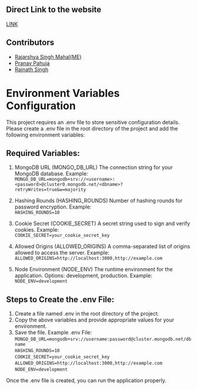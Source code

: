 ## Direct Link to the website
[LINK](https://expense-tracker-mu-six-78.vercel.app/)


## Contributors
- [Rajarshya Singh Mahal(ME)](https://github.com/Raj-6660)
- [Pranav Pahuja](https://github.com/peecode007)
- [Rajnath Singh](https://github.com/EPFPhmiw47mosLJR)


# Environment Variables Configuration
This project requires an .env file to store sensitive configuration details. Please create a .env file in the root directory of the project and add the following environment variables:

## Required Variables:
1. MongoDB URL (MONGO_DB_URL)
The connection string for your MongoDB database. Example:<br>
```MONGO_DB_URL=mongodb+srv://<username>:<password>@cluster0.mongodb.net/<dbname>?retryWrites=true&w=majority```

2. Hashing Rounds (HASHING_ROUNDS)
Number of hashing rounds for password encryption. Example:<br>
```HASHING_ROUNDS=10```

3. Cookie Secret (COOKIE_SECRET)
A secret string used to sign and verify cookies. Example:<br>
```COOKIE_SECRET=your_cookie_secret_key```

4. Allowed Origins (ALLOWED_ORIGINS)
A comma-separated list of origins allowed to access the server. Example:<br>
```ALLOWED_ORIGINS=http://localhost:3000,http://example.com```

5. Node Environment (NODE_ENV)
The runtime environment for the application. Options: development, production. Example:<br>
```NODE_ENV=development```

## Steps to Create the .env File:
1. Create a file named .env in the root directory of the project.
2. Copy the above variables and provide appropriate values for your environment.
3. Save the file.
Example .env File:<br>
```MONGO_DB_URL=mongodb+srv://username:password@cluster.mongodb.net/dbname```<br>
```HASHING_ROUNDS=10```<br>
```COOKIE_SECRET=your_cookie_secret_key```<br>
```ALLOWED_ORIGINS=http://localhost:3000,http://example.com```<br>
```NODE_ENV=development```

Once the .env file is created, you can run the application properly.

